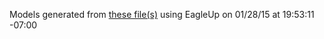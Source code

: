 Models generated from [these file(s)](https://raw.github.com/sparkfun/SSOP-DIP_Adapter_28-Pin/aa7da5aee40eaa443f9eec398302200262ddd6c2/Hardware/SparkFun_SSOP28-DIP-Adapter-v12.brd) using EagleUp on 01/28/15 at 19:53:11 -07:00
